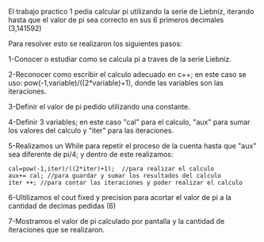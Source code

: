 El trabajo practico 1 pedia calcular pi utilizando la serie de Liebniz, iterando hasta que el valor de pi sea correcto en sus 6 primeros decimales (3,141592)

Para resolver esto se realizaron los siguientes pasos:

1-Conocer o estudiar como se calcula pi a traves de la serie Liebniz.

2-Reconocer como escribir el calculo adecuado en c++; en este caso se uso: pow(-1,variable)/((2*variable)+1), donde las variables son las iteraciones.

3-Definir el valor de pi pedido utilizando una constante.

4-Definir 3 variables; en este caso "cal" para el calculo, "aux" para sumar los valores del calculo y "iter" para las iteraciones.

5-Realizamos un While para repetir el proceso de la cuenta hasta que "aux" sea diferente de pi/4; y dentro de este realizamos:

    cal=pow(-1,iter)/((2*iter)+1);  //para realizar el calculo
    aux+= cal; //para guardar y sumar los resultados del calculo
    iter ++; //para contar las iteraciones y poder realizar el calculo

6-Ultilizamos el cout fixed y precision para acortar el valor de pi a la cantidad de decimas pedidas (6)

7-Mostramos el valor de pi calculado por pantalla y la cantidad de iteraciones que se realizaron.

